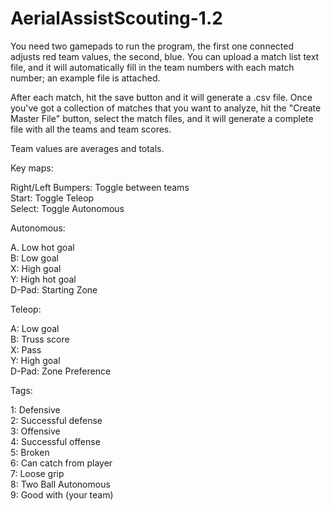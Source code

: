 AerialAssistScouting-1.2
========================

You need two gamepads to run the program, the first one connected adjusts red team values, the second, blue. You can upload a
match list text file, and it will automatically fill in the team numbers with each match number; an example file is attached.

After each match, hit the save button and it will generate a .csv file. Once you've got a collection of matches that you want to
analyze, hit the "Create Master File" button, select the match files, and it will generate a complete file with all the teams and
team scores.

Team values are averages and totals.

Key maps:

Right/Left Bumpers: Toggle between teams<br>
Start: Toggle Teleop<br>
Select: Toggle Autonomous<br>

Autonomous:

A. Low hot goal<br>
B: Low goal<br>
X: High goal<br>
Y: High hot goal<br>
D-Pad: Starting Zone<br>

Teleop:

A: Low goal<br>
B: Truss score<br>
X: Pass<br>
Y: High goal<br>
D-Pad: Zone Preference<br>

Tags:

1: Defensive<br>
2: Successful defense<br>
3: Offensive<br>
4: Successful offense<br>
5: Broken<br>
6: Can catch from player<br>
7: Loose grip<br>
8: Two Ball Autonomous<br>
9: Good with (your team)<br>